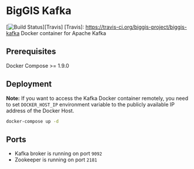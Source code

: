 # BigGIS Kafka
[![Build Status](https://travis-ci.org/biggis-project/biggis-kafka.svg?branch=master)][Travis]
[Travis]: https://travis-ci.org/biggis-project/biggis-kafka
Docker container for Apache Kafka

## Prerequisites
Docker Compose >= 1.9.0

## Deployment
**Note:** If you want to access the Kafka Docker container remotely, you need to set ```DOCKER_HOST_IP``` environment variable to the publicly available IP address of the Docker Host.
```sh
docker-compose up -d
```

## Ports
- Kafka broker is running on port `9092`
- Zookeeper is running on port `2181`
